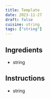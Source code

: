 ```yaml
---
title: Template
date: 2023-11-27
draft: false
cuisine: string
tags: ["string"]
---
```


## Ingredients
- string

## Instructions
- string

